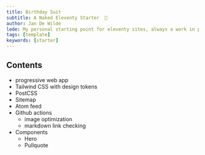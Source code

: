 ```yaml
---
title: Birthday Suit
subtitle: A Naked Eleventy Starter  🙈
author: Jan De Wilde
lede: My personal starting point for eleventy sites, always a work in progress.
tags: [template]
keywords: [starter]
---
```


## Contents

- progressive web app
- Tailwind CSS with design tokens
- PostCSS
- Sitemap
- Atom feed
- Github actions
  - image optimization
  - markdown link checking
- Components
  - Hero
  - Pullquote
